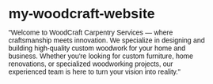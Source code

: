 # my-woodcraft-website
"Welcome to WoodCraft Carpentry Services — where craftsmanship meets innovation. We specialize in designing and building high-quality custom woodwork for your home and business. Whether you're looking for custom furniture, home renovations, or specialized woodworking projects, our experienced team is here to turn your vision into reality."
<!DOCTYPE html>
<html lang="en">
<head>
    <meta charset="UTF-8">
    <meta name="viewport" content="width=device-width, initial-scale=1.0">
    <title>WoodCraft Carpentry Services</title>
    <style>
        /* Reset Default Styles */
        * {
            margin: 0;
            padding: 0;
            box-sizing: border-box;
            font-family: Arial, sans-serif;
        }

        /* Body Styling */
        body {
            background-color: #f4f1ea;
            color: #333;
        }

        /* Header Styling */
        header {
            background: #8B5A2B;
            color: white;
            text-align: center;
            padding: 20px;
            background-image: url('your-cover-image.jpg'); /* Replace with your cover image */
            background-size: cover;
            background-position: center;
        }

        header h1 {
            margin-bottom: 10px;
        }

        header p {
            font-style: italic;
        }

        /* Navigation Bar */
        nav {
            background: #6F4E37;
            text-align: center;
            padding: 10px;
            position: relative;
        }

        .nav-links {
            display: flex;
            justify-content: center;
            gap: 20px;
        }

        nav a {
            color: white;
            text-decoration: none;
            padding: 10px;
            transition: 0.3s;
        }

        nav a:hover {
            background: #543B27;
        }

        /* Mobile Menu Button */
        .menu-toggle {
            display: none;
            background: #543B27;
            color: white;
            border: none;
            padding: 10px;
            font-size: 18px;
            cursor: pointer;
            width: 100%;
            text-align: left;
        }

        /* Responsive Design */
        @media (max-width: 768px) {
            .nav-links {
                display: none;
                flex-direction: column;
                background: #6F4E37;
                position: absolute;
                width: 100%;
                top: 40px;
                left: 0;
            }

            .nav-links a {
                padding: 10px;
                display: block;
            }

            .menu-toggle {
                display: block;
            }
        }

        /* Main Content */
        main {
            padding: 20px;
            text-align: center;
        }

        /* About Section */
        .about {
            background: white;
            padding: 20px;
            margin: 20px auto;
            width: 80%;
            border-radius: 10px;
            box-shadow: 0px 0px 10px rgba(0, 0, 0, 0.1);
        }

        /* Services Section */
        .services {
            display: flex;
            justify-content: space-around;
            flex-wrap: wrap;
            gap: 20px;
        }

        .service-card {
            background-color: white;
            width: 200px;
            padding: 15px;
            border-radius: 10px;
            box-shadow: 0px 0px 10px rgba(0, 0, 0, 0.1);
            text-align: center;
        }

        .service-card img {
            width: 100%;
            height: 150px;
            object-fit: cover;
            border-radius: 10px;
        }

        .service-card h3 {
            margin-top: 10px;
        }

        .service-card p {
            margin: 10px 0;
        }

        .add-to-cart {
            background-color: #6F4E37;
            color: white;
            padding: 8px;
            border: none;
            border-radius: 5px;
            cursor: pointer;
        }

        .add-to-cart:hover {
            background-color: #543B27;
        }

        /* Footer */
        footer {
            background: #222;
            color: white;
            text-align: center;
            padding: 10px;
            position: fixed;
            bottom: 0;
            width: 100%;
        }

        .contact-buttons a {
            display: inline-block;
            padding: 10px;
            margin: 5px;
            background-color: #25D366; /* WhatsApp green color */
            color: white;
            text-decoration: none;
            border-radius: 5px;
            font-size: 18px;
        }

        .contact-buttons a:hover {
            background-color: #128C7E;
        }

        .contact-landline {
            background-color: #008CBA;
        }

    </style>
</head>
<body>

    <header>
        <h1>WoodCraft Carpentry Services</h1>
        <p id="greeting"></p> <!-- Dynamic Greeting -->
    </header>

    <nav>
        <button class="menu-toggle">☰ Menu</button>
        <div class="nav-links">
            <a href="#">Home</a>
            <a href="#">Services</a>
            <a href="#">Gallery</a>
            <a href="#">Contact</a>
        </div>
    </nav>

    <main>
        <section class="about">
            <h2>About Our Carpentry Services</h2>
            <p>We specialize in custom woodwork, furniture design, and home renovations. Our expert carpenters create functional and beautiful wood pieces to enhance your living space.</p>
        </section>

        <section class="services">
            <div class="service-card">
                <img src="service1.jpg" alt="Furniture Design">
                <h3>Furniture Design</h3>
                <p>Custom-made furniture to fit your style and space.</p>
                <button class="add-to-cart">Add to Cart</button>
            </div>

            <div class="service-card">
                <img src="service2.jpg" alt="Woodworking">
                <h3>Woodworking</h3>
                <p>Quality woodworking for home and office interiors.</p>
                <button class="add-to-cart">Add to Cart</button>
            </div>

            <div class="service-card">
                <img src="service3.jpg" alt="Renovations">
                <h3>Renovations</h3>
                <p>Transform your space with our expert carpentry renovations.</p>
                <button class="add-to-cart">Add to Cart</button>
            </div>

            <!-- Add more services here -->
        </section>

        <section class="contact-buttons">
            <a href="https://wa.me/923439780933" target="_blank">Contact us on WhatsApp</a>
            <a href="tel:+923439780933" class="contact-landline">Call Us (Landline)</a>
        </section>
    </main>

    <footer>
        <p>&copy; 2025 WoodCraft Carpentry Services. All rights reserved.</p>
    </footer>

    <script>
        // Dynamic Greeting Based on Time
        function updateGreeting() {
            const greeting = document.getElementById("greeting");
            const hour = new Date().getHours();

            if (hour < 12) {
                greeting.innerText = "Good Morning! Start your day with quality craftsmanship.";
            } else if (hour < 18) {
                greeting.innerText = "Good Afternoon! We build excellence in every piece.";
            } else {
                greeting.innerText = "Good Evening! Your dream woodwork awaits.";
            }
        }

        // Call function on page load
        updateGreeting();

        // Mobile Menu Toggle
        const menuToggle = document.querySelector(".menu-toggle");
        const navLinks = document.querySelector(".nav-links");

        menuToggle.addEventListener("click", () => {
            navLinks.style.display = (navLinks.style.display === "flex") ? "none" : "flex";
        });
    </script>

</body>
</html>

